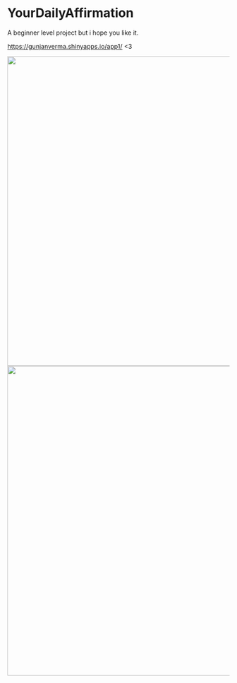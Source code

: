 # YourDailyAffirmation
A beginner level project but i hope you like it.

https://gunjanverma.shinyapps.io/app1/ <3

<img width="700"  src="https://user-images.githubusercontent.com/74871887/151705803-1fd0ae00-7d9e-4795-b6e4-e49729143bd8.png">
<img width="700"  src="https://user-images.githubusercontent.com/74871887/151705819-32a72ab3-bf1c-4522-94d1-cdfb7bfb1b56.png">
